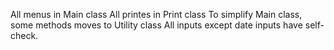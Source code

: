 All menus in Main class
All printes in Print class
To simplify Main class, some methods moves to Utility class
All inputs except date inputs have self-check.